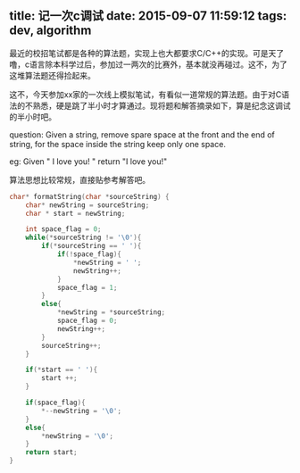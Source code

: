 title: 记一次c调试
date: 2015-09-07 11:59:12
tags: dev, algorithm
---

最近的校招笔试都是各种的算法题，实现上也大都要求C/C++的实现。可是天了噜，c语言除本科学过后，参加过一两次的比赛外，基本就没再碰过。这不，为了这堆算法题还得捡起来。

这不，今天参加xx家的一次线上模拟笔试，有看似一道常规的算法题。由于对C语法的不熟悉，硬是跳了半小时才算通过。现将题和解答摘录如下，算是纪念这调试的半小时吧。

question:
Given a string, remove spare space at the front and the end of string, for the space inside the string keep only one space.

eg:
Given  "  I love  you!  "
return "I love you!"

算法思想比较常规，直接贴参考解答吧。

```C
char* formatString(char *sourceString) {
    char* newString = sourceString;
    char * start = newString;

    int space_flag = 0;
    while(*sourceString != '\0'){
        if(*sourceString == ' '){
            if(!space_flag){
                *newString = ' ';
                newString++;
            }
            space_flag = 1;
        }
        else{
            *newString = *sourceString;
            space_flag = 0;
            newString++;
        }
        sourceString++;
    }

    if(*start == ' '){
        start ++;
    }

    if(space_flag){
        *--newString = '\0';
    }
    else{
        *newString = '\0';
    }
    return start;
}
```
